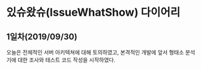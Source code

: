 # 있슈왔슈(IssueWhatShow) 다이어리

## 1일차(2019/09/30)

오늘은 전체적인 서버 아키텍쳐에 대해 토의하였고, 본격적인 개발에 앞서 형태소 분석기에 대한 조사와 테스트 코드 작성을 시작하였다.

